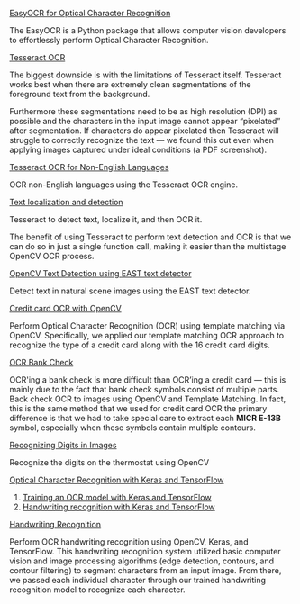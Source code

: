 
[EasyOCR for Optical Character Recognition](https://github.com/shejz/OCR/tree/main/EasyOCR%20for%20Optical%20Character%20Recognition)

The EasyOCR is a Python package that allows computer vision developers to effortlessly perform Optical Character Recognition.

[Tesseract OCR](https://github.com/shejz/OCR/tree/main/Tesseract%20OCR)

The biggest downside is with the limitations of Tesseract itself. Tesseract works best when there are extremely clean segmentations of the foreground text from the background.

Furthermore these segmentations need to be as high resolution (DPI) as possible and the characters in the input image cannot appear “pixelated” after segmentation. If characters do appear pixelated then Tesseract will struggle to correctly recognize the text — we found this out even when applying images captured under ideal conditions (a PDF screenshot).

[Tesseract OCR for Non-English Languages](https://github.com/shejz/OCR/tree/main/Tesseract%20OCR%20for%20Non-English%20Languages)

 OCR non-English languages using the Tesseract OCR engine.

[Text localization and detection](https://github.com/shejz/OCR/tree/main/Text%20localization%20and%20detection)

Tesseract to detect text, localize it, and then OCR it.

The benefit of using Tesseract to perform text detection and OCR is that we can do so in just a single function call, making it easier than the multistage OpenCV OCR process.

[OpenCV Text Detection using EAST text detector](https://github.com/shejz/OCR/tree/main/OpenCV%20Text%20Detection%20(EAST%20text%20detector))

Detect text in natural scene images using the EAST text detector.

[Credit card OCR with OpenCV](https://github.com/shejz/OCR/tree/main/Credit%20card%20OCR%20with%20OpenCV)

Perform Optical Character Recognition (OCR) using template matching via OpenCV. Specifically, we applied our template matching OCR approach to recognize the type of a credit card along with the 16 credit card digits.

[OCR Bank Check](https://github.com/shejz/OCR/tree/main/OCR%20Bank%20Check)

OCR'ing a bank check is more difficult than OCR’ing a credit card — this is mainly due to the fact that bank check symbols consist of multiple parts. Back check OCR to images using OpenCV and Template Matching. In fact, this is the same method that we used for credit card OCR the primary difference is that we had to take special care to extract each **MICR E-13B** symbol, especially when these symbols contain multiple contours.

[Recognizing Digits in Images](https://github.com/shejz/OCR/tree/main/Recognizing%20digits%20with%20OpenCV)

Recognize the digits on the thermostat using OpenCV


[Optical Character Recognition with Keras and TensorFlow]()
1. [Training an OCR model with Keras and TensorFlow]() 
2. [Handwriting recognition with Keras and TensorFlow](https://github.com/shejz/OCR/tree/main/Handwriting%20Recognition) 

[Handwriting Recognition](https://github.com/shejz/OCR/tree/main/Handwriting%20Recognition)

Perform OCR handwriting recognition using OpenCV, Keras, and TensorFlow. This handwriting recognition system utilized basic computer vision and image processing algorithms (edge detection, contours, and contour filtering) to segment characters from an input image. From there, we passed each individual character through our trained handwriting recognition model to recognize each character.



